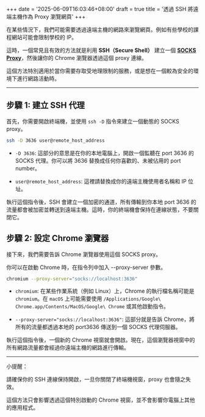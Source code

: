 +++
date = '2025-06-09T16:03:46+08:00'
draft = true
title = '透過 SSH 將遠端主機作為 Proxy 瀏覽網頁'
+++

在某些情況下，我們可能需要透過遠端主機的網路來瀏覽網頁。例如有些學校的課程網站可能會限制學校的 IP。

這時，一個常見且有效的方法就是利用 **SSH（Secure Shell）** 建立一個 [**SOCKS Proxy**](https://en.wikipedia.org/wiki/SOCKS)，然後讓你的 Chrome 瀏覽器透過這個 proxy 連線。

這個方法特別適用於當你需要存取受地理限制的服務，或是想在一個較為安全的環境下進行網路活動時。

---

## 步驟 1: 建立 SSH 代理

首先，你需要開啟終端機，並使用 `ssh -D` 指令來建立一個動態的 SOCKS proxy。

```bash
ssh -D 3636 user@remote_host_address
```

* `-D 3636`: 這部分的意思是在你的本地電腦上，開啟一個監聽在 port 3636 的 SOCKS 代理。你可以將 3636 替換成任何你喜歡的、未被佔用的 port number。

* `user@remote_host_address`: 這裡請替換成你的遠端主機使用者名稱和 IP 位址。

執行這個指令後，SSH 會建立一個加密的通道，所有傳輸到你本地 port 3636 的流量都會被加密並轉送到遠端主機。這時，你的終端機會保持在連線狀態，不要關閉它。

## 步驟 2: 設定 Chrome 瀏覽器

接下來，我們需要告訴 Chrome 瀏覽器使用這個 SOCKS proxy。

你可以在啟動 Chrome 時，在指令列中加入 --proxy-server 參數。

```bash
chromium --proxy-server="socks://localhost:3636"
```

* `chromium`: 在某些作業系統（例如 Linux）上，Chrome 的執行檔名稱可能是 `chromium`。在 `macOS` 上可能需要使用 `/Applications/Google\ Chrome.app/Contents/MacOS/Google\ Chrome` 或其他啟動指令。

* `--proxy-server="socks://localhost:3636"`: 這部分就是告訴 Chrome，將所有的流量都透過本地的 port3636  傳送到一個 SOCKS 代理伺服器。

執行這個指令後，一個新的 Chrome 視窗就會開啟。現在，這個瀏覽器視窗中的所有網路流量都會經過你遠端主機的網路進行傳輸。

---

小提醒：

請確保你的 SSH 連線保持開啟，一旦你關閉了終端機視窗，proxy 也會隨之失效。

這個方法只會影響透過這個特別啟動的 Chrome 視窗，並不會影響你電腦上其他的應用程式。
